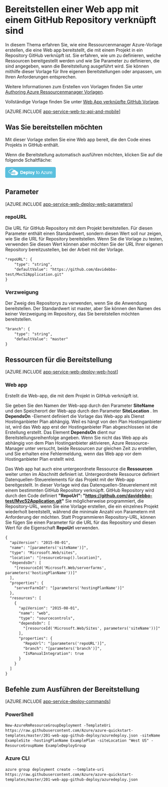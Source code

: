 <properties 
    pageTitle="Bereitstellen einer Web-app, die mit einem GitHub Repository verknüpft ist" 
    description="Verwenden einer Vorlage Ressourcenmanager Azure eine Web app bereitstellen, die ein Projekt aus einer GitHub Repository enthält." 
    services="app-service" 
    documentationCenter="" 
    authors="cephalin" 
    manager="wpickett" 
    editor=""/>

<tags 
    ms.service="app-service" 
    ms.workload="na" 
    ms.tgt_pltfrm="na" 
    ms.devlang="na" 
    ms.topic="article" 
    ms.date="04/27/2016" 
    ms.author="cephalin"/>

# <a name="deploy-a-web-app-linked-to-a-github-repository"></a>Bereitstellen einer Web app mit einem GitHub Repository verknüpft sind

In diesem Thema erfahren Sie, wie eine Ressourcenmanager Azure-Vorlage erstellen, die eine Web app bereitstellt, die mit einem Projekt in ein Repository GitHub verknüpft ist. Sie erfahren, wie um zu definieren, welche Ressourcen bereitgestellt werden und wie Sie Parameter zu definieren, die sind angegeben, wann die Bereitstellung ausgeführt wird. Sie können mithilfe dieser Vorlage für Ihre eigenen Bereitstellungen oder anpassen, um Ihren Anforderungen entsprechen.

Weitere Informationen zum Erstellen von Vorlagen finden Sie unter [Authoring Azure Ressourcenmanager Vorlagen](../resource-group-authoring-templates.md).

Vollständige Vorlage finden Sie unter [Web App verknüpfte GitHub Vorlage](https://github.com/Azure/azure-quickstart-templates/blob/master/201-web-app-github-deploy/azuredeploy.json).

[AZURE.INCLUDE [app-service-web-to-api-and-mobile](../../includes/app-service-web-to-api-and-mobile.md)] 

## <a name="what-you-will-deploy"></a>Was Sie bereitstellen möchten

Mit dieser Vorlage stellen Sie eine Web app bereit, die den Code eines Projekts in GitHub enthält.

Wenn die Bereitstellung automatisch ausführen möchten, klicken Sie auf die folgende Schaltfläche:

[![Bereitstellen für Azure](./media/app-service-web-arm-from-github-provision/deploybutton.png)](https://portal.azure.com/#create/Microsoft.Template/uri/https%3A%2F%2Fraw.githubusercontent.com%2FAzure%2Fazure-quickstart-templates%2Fmaster%2F201-web-app-github-deploy%2Fazuredeploy.json)

## <a name="parameters"></a>Parameter

[AZURE.INCLUDE [app-service-web-deploy-web-parameters](../../includes/app-service-web-deploy-web-parameters.md)]

### <a name="repourl"></a>repoURL

Die URL für GitHub Repository mit dem Projekt bereitstellen. Für diesen Parameter enthält einen Standardwert, sondern diesen Wert soll nur zeigen, wie Sie die URL für Repository bereitstellen. Wenn Sie die Vorlage zu testen, verwenden Sie diesen Wert können aber möchten Sie der URL Ihrer eigenen Repository bereitzustellen, bei der Arbeit mit der Vorlage.

    "repoURL": {
        "type": "string",
        "defaultValue": "https://github.com/davidebbo-test/Mvc52Application.git"
    }

### <a name="branch"></a>Verzweigung

Der Zweig des Repositorys zu verwenden, wenn Sie die Anwendung bereitstellen. Der Standardwert ist master, aber Sie können den Namen des keiner Verzweigung im Repository, das Sie bereitstellen möchten bereitstellen.

    "branch": {
        "type": "string",
        "defaultValue": "master"
    }
    
## <a name="resources-to-deploy"></a>Ressourcen für die Bereitstellung

[AZURE.INCLUDE [app-service-web-deploy-web-host](../../includes/app-service-web-deploy-web-host.md)]

### <a name="web-app"></a>Web app

Erstellt die Web-app, die mit dem Projekt in GitHub verknüpft ist. 

Sie geben Sie den Namen der Web-app durch den Parameter **SiteName** und den Speicherort der Web-app durch den Parameter **SiteLocation** . Im **DependsOn** -Element definiert die Vorlage das Web-app als Dienst Hostinganbieter Plan abhängig. Weil es hängt von den Plan Hostinganbieter ist, wird das Web app erst der Hostinganbieter Plan abgeschlossen ist die Erstellung erstellt. Das Element **DependsOn** dient nur Bereitstellungsreihenfolge angeben. Wenn Sie nicht das Web app als abhängig von dem Plan Hostinganbieter aktivieren, Azure Ressource-Manager unter versucht, beide Ressourcen zur gleichen Zeit zu erstellen, und Sie erhalten eine Fehlermeldung, wenn das Web app vor dem Hostinganbieter Plan erstellt wird.

Das Web app hat auch eine untergeordnete Ressource die **Ressourcen** weiter unten im Abschnitt definiert ist. Untergeordnete Ressource definiert Datenquellen-Steuerelements für das Projekt mit der Web-app bereitgestellt. In dieser Vorlage wird das Datenquellen-Steuerelement mit einem bestimmten GitHub Repository verknüpft. GitHub Repository wird durch den Code definiert **"RepoUrl": "https://github.com/davidebbo-test/Mvc52Application.git"** Sie möglicherweise programmiert, die Repository-URL, wenn Sie eine Vorlage erstellen, die ein einzelnes Projekt wiederholt bereitstellt, während die minimale Anzahl von Parametern mit Anforderung der möchten.
Statt Programmieren Repository-URL, können Sie fügen Sie einen Parameter für die URL für das Repository und diesen Wert für die Eigenschaft **RepoUrl** verwenden.

    {
      "apiVersion": "2015-08-01",
      "name": "[parameters('siteName')]",
      "type": "Microsoft.Web/sites",
      "location": "[resourceGroup().location]",
      "dependsOn": [
        "[resourceId('Microsoft.Web/serverfarms', parameters('hostingPlanName'))]"
      ],
      "properties": {
        "serverFarmId": "[parameters('hostingPlanName')]"
      },
      "resources": [
        {
          "apiVersion": "2015-08-01",
          "name": "web",
          "type": "sourcecontrols",
          "dependsOn": [
            "[resourceId('Microsoft.Web/Sites', parameters('siteName'))]"
          ],
          "properties": {
            "RepoUrl": "[parameters('repoURL')]",
            "branch": "[parameters('branch')]",
            "IsManualIntegration": true
          }
        }
      ]
    }

## <a name="commands-to-run-deployment"></a>Befehle zum Ausführen der Bereitstellung

[AZURE.INCLUDE [app-service-deploy-commands](../../includes/app-service-deploy-commands.md)]

### <a name="powershell"></a>PowerShell

    New-AzureRmResourceGroupDeployment -TemplateUri https://raw.githubusercontent.com/Azure/azure-quickstart-templates/master/201-web-app-github-deploy/azuredeploy.json -siteName ExampleSite -hostingPlanName ExamplePlan -siteLocation "West US" -ResourceGroupName ExampleDeployGroup

### <a name="azure-cli"></a>Azure CLI

    azure group deployment create --template-uri https://raw.githubusercontent.com/Azure/azure-quickstart-templates/master/201-web-app-github-deploy/azuredeploy.json


 
